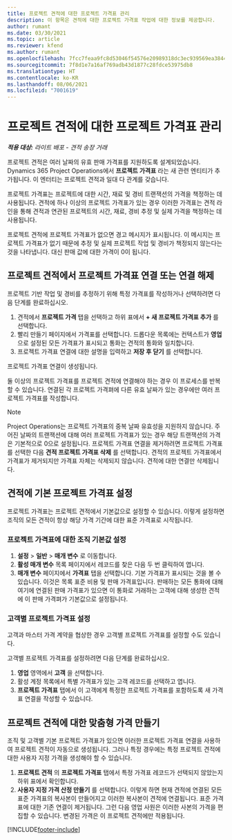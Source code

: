 ```yaml
---
title: 프로젝트 견적에 대한 프로젝트 가격표 관리
description: 이 항목은 견적에 대한 프로젝트 가격표 작업에 대한 정보를 제공합니다.
author: rumant
ms.date: 03/30/2021
ms.topic: article
ms.reviewer: kfend
ms.author: rumant
ms.openlocfilehash: 7fcc7feaa9fc8d53046f54576e20989318dc3ec939569ea3844b18097512a24b
ms.sourcegitcommit: 7f8d1e7a16af769adb43d1877c28fdce53975db8
ms.translationtype: HT
ms.contentlocale: ko-KR
ms.lasthandoff: 08/06/2021
ms.locfileid: "7001619"
---
```

# <a name="manage-project-price-lists-on-project-quotes"></a>프로젝트 견적에 대한 프로젝트 가격표 관리 

_**적용 대상:** 라이트 배포 - 견적 송장 거래_

프로젝트 견적은 여러 날짜의 유효 판매 가격표를 지원하도록 설계되었습니다. Dynamics 365 Project Operations에서 **프로젝트 가격표** 라는 새 관련 엔티티가 추가됩니다. 이 엔터티는 프로젝트 견적과 일대 다 관계를 갖습니다.

프로젝트 가격표는 프로젝트에 대한 시간, 재료 및 경비 트랜잭션의 가격을 책정하는 데 사용됩니다. 견적에 하나 이상의 프로젝트 가격표가 있는 경우 이러한 가격표는 견적 라인을 통해 견적과 연관된 프로젝트의 시간, 재료, 경비 추정 및 실제 가격을 책정하는 데 사용됩니다.

프로젝트 견적에 프로젝트 가격표가 없으면 경고 메시지가 표시됩니다. 이 메시지는 프로젝트 가격표가 없기 때문에 추정 및 실제 프로젝트 작업 및 경비가 책정되지 않는다는 것을 나타냅니다. 대신 판매 값에 대한 가격이 0이 됩니다.

## <a name="associate-or-disassociate-a-project-price-list-on-a-project-quote"></a>프로젝트 견적에서 프로젝트 가격표 연결 또는 연결 해제

프로젝트 기반 작업 및 경비를 추정하기 위해 특정 가격표를 작성하거나 선택하려면 다음 단계를 완료하십시오.

1. 견적에서 **프로젝트 가격** 탭을 선택하고 하위 표에서 **+ 새 프로젝트 가격표 추가** 를 선택합니다.
2. 빨리 만들기 페이지에서 가격표를 선택합니다. 드롭다운 목록에는 컨텍스트가 **영업** 으로 설정된 모든 가격표가 표시되고 통화는 견적의 통화와 일치합니다.
4. 프로젝트 가격표 연결에 대한 설명을 입력하고 **저장 후 닫기** 를 선택합니다.

프로젝트 가격표 연결이 생성됩니다.

둘 이상의 프로젝트 가격표를 프로젝트 견적에 연결해야 하는 경우 이 프로세스를 반복할 수 있습니다. 연결된 각 프로젝트 가격펴에 다른 유효 날짜가 있는 경우에만 여러 프로젝트 가격표를 작성합니다.

> [!NOTE]
> Project Operations는 프로젝트 가격표의 중복 날짜 유효성을 지원하지 않습니다. 주어진 날짜의 트랜잭션에 대해 여러 프로젝트 가격표가 있는 경우 해당 트랜잭션의 가격은 기본적으로 0으로 설정됩니다.
프로젝트 가격표 연결을 제거하려면 프로젝트 가격표를 선택한 다음 **견적 프로젝트 가격표 삭제** 를 선택합니다. 견적의 프로젝트 가격표에서 가격표가 제거되지만 가격표 자체는 삭제되지 않습니다. 견적에 대한 연결만 삭제됩니다.

## <a name="set-up-default-project-price-lists-on-a-quote"></a>견적에 기본 프로젝트 가격표 설정

프로젝트 가격표는 프로젝트 견적에서 기본값으로 설정할 수 있습니다. 이렇게 설정하면 조직의 모든 견적이 항상 해당 가격 기간에 대한 표준 가격표로 시작됩니다.

### <a name="set-up-organizational-default-for-project-price-lists"></a>프로젝트 가격표에 대한 조직 기본값 설정

1. **설정** > **일반** > **매개 변수** 로 이동합니다.
2. **활성 매개 변수** 목록 페이지에서 레코드를 찾은 다음 두 번 클릭하여 엽니다. 
3. **매개 변수** 페이지에서 **가격표** 탭을 선택합니다. 기본 가격표가 표시되는 것을 볼 수 있습니다. 이것은 목록 표준 비용 및 판매 가격표입니다. 판매하는 모든 통화에 대해 여기에 연결된 판매 가격표가 있으면 이 통화로 거래하는 고객에 대해 생성한 견적에 이 판매 가격펴가 기본값으로 설정됩니다.

### <a name="set-up-customer-specific-project-price-lists"></a>고객별 프로젝트 가격표 설정

고객과 마스터 가격 계약을 협상한 경우 고객별 프로젝트 가격표를 설정할 수도 있습니다.

고객별 프로젝트 가격표를 설정하려면 다음 단계를 완료하십시오.

1. **영업** 영역에서 **고객** 을 선택합니다.
2. 활성 계정 목록에서 특별 가격표가 있는 고객 레코드를 선택하고 엽니다.
3. **프로젝트 가격표** 탭에서 이 고객에게 특정한 프로젝트 가격표를 포함하도록 새 가격표 연결을 작성할 수 있습니다.

## <a name="create-custom-pricing-on-a-project-quote"></a>프로젝트 견적에 대한 맞춤형 가격 만들기

조직 및 고객별 기본 프로젝트 가격표가 있으면 이러한 프로젝트 가격표 연결을 사용하여 프로젝트 견적이 자동으로 생성됩니다. 그러나 특정 경우에는 특정 프로젝트 견적에 대한 사용자 지정 가격을 생성해야 할 수 있습니다. 

1. **프로젝트 견적** 의 **프로젝트 가격표** 탭에서 특정 가격표 레코드가 선택되지 않았는지 하위 표에서 확인합니다.
2. **사용자 지정 가격 산정 만들기** 를 선택합니다. 이렇게 하면 현재 견적에 연결된 모든 표준 가격표의 복사본이 만들어지고 이러한 복사본이 견적에 연결됩니다. 표준 가격표에 대한 기존 연결이 제거됩니다. 그런 다음 영업 사원은 이러한 사본의 가격을 편집할 수 있습니다. 변경된 가격은 이 프로젝트 견적에만 적용됩니다.


[!INCLUDE[footer-include](../../includes/footer-banner.md)]
